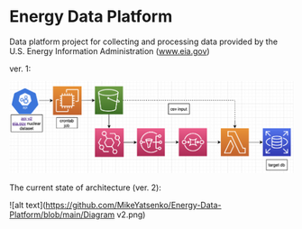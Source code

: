 # Energy Data Platform
Data platform project for collecting and processing data provided by the U.S. Energy Information Administration (www.eia.gov)

ver. 1:

![alt text](https://github.com/MikeYatsenko/Energy-Data-Platform/blob/main/Diagram.png)

The current state of architecture (ver. 2):

![alt text](https://github.com/MikeYatsenko/Energy-Data-Platform/blob/main/Diagram v2.png)
